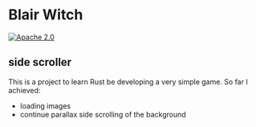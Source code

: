 Blair Witch
===

[![Apache 2.0](https://img.shields.io/github/license/nebula-plugins/nebula-project-plugin.svg)](http://www.apache.org/licenses/LICENSE-2.0)


side scroller
---

This is a project to learn Rust be developing a very simple game. 
So far I achieved:

* loading images
* continue parallax side scrolling of the background

